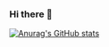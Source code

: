 ### Hi there 👋

[![Anurag's GitHub stats](https://github-readme-stats.vercel.app/api?username=takayuki_okazawa)](https://github.com/anuraghazra/github-readme-stats)
